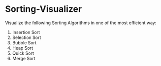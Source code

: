 # Sorting-Visualizer
Visualize the following Sorting Algorithms in one of the most efficient way:

1. Insertion Sort
2. Selection Sort
3. Bubble Sort
4. Heap Sort
5. Quick Sort
6. Merge Sort
